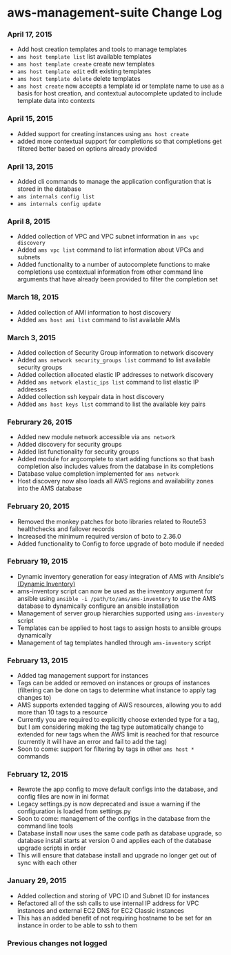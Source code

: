 aws-management-suite Change Log
===============================

### April 17, 2015
* Add host creation templates and tools to manage templates
 * `ams host template list` list available templates
 * `ams host template create` create new templates
 * `ams host template edit` edit existing templates
 * `ams host template delete` delete templates
 * `ams host create` now accepts a template id or template name to use as a basis for host creation, and contextual autocomplete updated to include template data into contexts   

### April 15, 2015
* Added support for creating instances using `ams host create`
 * added more contextual support for completions so that completions get filtered better based on options already provided 

### April 13, 2015
* Added cli commands to manage the application configuration that is stored in the database
 * `ams internals config list`
 * `ams internals config update`

### April 8, 2015
* Added collection of VPC and VPC subnet information in `ams vpc discovery`
* Added `ams vpc list` command to list information about VPCs and subnets
* Added functionality to a number of autocomplete functions to make completions use contextual information from other command line arguments that have already been provided to filter the completion set

### March 18, 2015
* Added collection of AMI information to host discovery
 * Added `ams host ami list` command to list available AMIs

### March 3, 2015
* Added collection of Security Group information to network discovery
 * Added `ams network security_groups list` command to list available security groups
* Added collection allocated elastic IP addresses to network discovery
 * Added `ams network elastic_ips list` command to list elastic IP addresses
* Added collection ssh keypair data in host discovery
 * Added `ams host keys list` command  to list the available key pairs

### Februrary 26, 2015
* Added new module network accessible via `ams network`
 * Added discovery for security groups
 * Added list functionality for security groups
* Added module for argcomplete to start adding functions so that bash completion also includes values from the database in its completions
 * Database value completion implemented for `ams network`
* Host discovery now also loads all AWS regions and availability zones into the AMS database

### February 20, 2015
* Removed the monkey patches for boto libraries related to Route53 healthchecks and failover records
* Increased the minimum required version of boto to 2.36.0
* Added functionality to Config to force upgrade of boto module if needed

### February 19, 2015

* Dynamic inventory generation for easy integration of AMS with Ansible's [(Dynamic Inventory)](http://docs.ansible.com/intro_dynamic_inventory.html)
 * ams-inventory script can now be used as the inventory argument for ansible using `ansible -i /path/to/ams/ams-inventory` to use the AMS database to dynamically configure an ansible installation 
 * Management of server group hierarchies supported using `ams-inventory` script
 * Templates can be applied to host tags to assign hosts to ansible groups dynamically
 * Management of tag templates handled through `ams-inventory` script


### February 13, 2015

* Added tag management support for instances
 * Tags can be added or removed on instances or groups of instances (filtering can be done on tags to determine what instance to apply tag changes to)
 * AMS supports extended tagging of AWS resources, allowing you to add more than 10 tags to a resource
  * Currently you are required to explicitly choose extended type for a tag, but I am considering making the tag type automatically change to extended for new tags when the AWS limit is reached for that resource (currently it will have an error and fail to add the tag) 
 * Soon to come: support for filtering by tags in other `ams host *` commands


### February 12, 2015

* Rewrote the app config to move default configs into the database, and config files are now in ini format
 * Legacy settings.py is now deprecated and issue a warning if the configuration is loaded from settings.py
 * Soon to come: management of the configs in the database from the command line tools
* Database install now uses the same code path as database upgrade, so database install starts at version 0 and applies each of the database upgrade scripts in order
 * This will ensure that database install and upgrade no longer get out of sync with each other



### January 29, 2015

* Added collection and storing of VPC ID and Subnet ID for instances  
* Refactored all of the ssh calls to use internal IP address for VPC instances and external EC2 DNS for EC2 Classic instances
 * This has an added benefit of not requiring hostname to be set for an instance in order to be able to ssh to them




### Previous changes not logged
